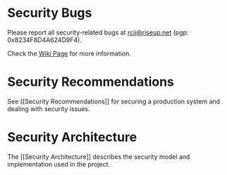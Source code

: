 Security Bugs
========

Please report all security-related bugs at rcij@riseup.net (pgp: 0x8234F8D4A624D9F4).

Check the [Wiki Page](https://github.com/liquidinvestigations/docs/wiki/Security) for more information.

Security Recommendations
========

See [[Security Recommendations]] for securing a production system and dealing with security issues.

Security Architecture
========

The [[Security Architecture]] describes the security model and implementation used in the project.